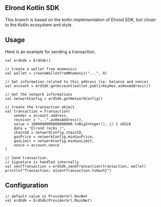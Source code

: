
## Elrond Kotlin SDK

This branch is based on the kotlin implementation of Elrond SDK, but closer to the Kotlin ecosystem and style.

## Usage

Here is an example for sending a transaction.
```
val erdSdk = ErdSdk()

// Create a wallet from mnemonics
val wallet = createWalletFromMnemonic("...", 0)

// Get information related to this address (ie: balance and nonce)
val account = erdSdk.getAccount(wallet.publicKeyHex.asHexAddress())

// Get the network informations
val networkConfig = erdSdk.getNetworkConfig()

// Create the transaction object
val transaction = Transaction(
    sender = account.address,
    receiver = "...".asHexAddress(),
    value = 1000000000000000000.toBigInteger(), // 1 xEGLD
    data = "Elrond rocks !",
    chainID = networkConfig.chainID,
    gasPrice = networkConfig.minGasPrice,
    gasLimit = networkConfig.minGasLimit,
    nonce = account.nonce
)

// Send transaction.
// Signature is handled internally
val sentTransaction = erdSdk.sendTransaction(transaction, wallet)
println("Transaction: ${sentTransaction.txHash}")
```

## Configuration
```
// default value is ProviderUrl.DevNet
val erdSdk = ErdSdk(ProviderUrl.MainNet)
```
